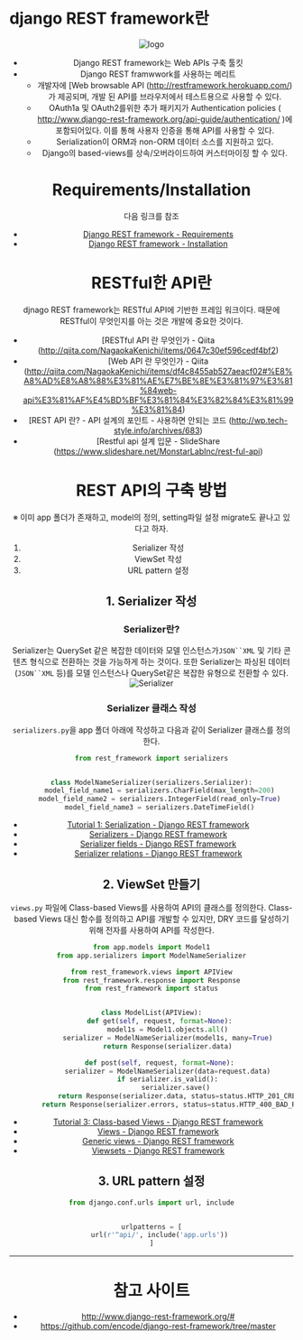 # django REST framework란
<div align = "center">
    <img src = "http://www.django-rest-framework.org/img/logo.png"alt = "logo">
</ div>

 - Django REST framework는 Web APIs 구축 툴킷
 - Django REST framwwork를 사용하는 메리트
    - 개발자에 [Web browsable API (http://restframework.herokuapp.com/)가 제공되며, 개발 된 API를 브라우저에서 테스트용으로 사용할 수 있다.
    - OAuth1a 및 OAuth2를위한 추가 패키지가 Authentication policies ( http://www.django-rest-framework.org/api-guide/authentication/ )에 포함되어있다. 이를 통해 사용자 인증을 통해 API를 사용할 수 있다.
    - Serialization이 ORM과 non-ORM 데이터 소스를 지원하고 있다.
    - Django의 based-views를 상속/오버라이드하여 커스터마이징 할 수 있다.

# Requirements/Installation
다음 링크를 참조
 - [Django REST framework - Requirements](http://www.django-rest-framework.org/#requirements)
 - [Django REST framework - Installation](http://www.django-rest-framework.org/#installation)

# RESTful한 API란
djnago REST framework는 RESTful API에 기반한 프레임 워크이다. 때문에 RESTful이 무엇인지를 아는 것은 개발에 중요한 것이다.
 - [RESTful API 란 무엇인가 - Qiita (http://qiita.com/NagaokaKenichi/items/0647c30ef596cedf4bf2)
 - [Web API 란 무엇인가 - Qiita (http://qiita.com/NagaokaKenichi/items/df4c8455ab527aeacf02#%E8%A8%AD%E8%A8%88%E3%81%AE%E7%BE%8E%E3%81%97%E3%81%84web-api%E3%81%AF%E4%BD%BF%E3%81%84%E3%82%84%E3%81%99%E3%81%84)
 - [REST API 란? - API 설계의 포인트 - 사용하면 안되는 코드 (http://wp.tech-style.info/archives/683)
 - [Restful api 설계 입문 - SlideShare (https://www.slideshare.net/MonstarLabInc/rest-ful-api)


# REST API의 구축 방법
※ 이미 app 폴더가 존재하고, model의 정의, setting파일 설정 migrate도 끝나고 있다고 하자.
 1. Serializer 작성
 2. ViewSet 작성
 3. URL pattern 설정

## 1. Serializer 작성
### Serializer란?
Serializer는 QuerySet 같은 복잡한 데이터와 모델 인스턴스가`JSON``XML` 및 기타 콘텐츠 형식으로 전환하는 것을 가능하게 하는 것이다. 또한 Serializer는 파싱된 데이터 (`JSON``XML` 등)를 모델 인스턴스나 QuerySet같은 복잡한 유형으로 전환할 수 있다.
![Serializer](https://image.slidesharecdn.com/djangorestframework-150428023227-conversion-gate02/95/introduction-to-django-rest-framework-an-easy-way-to-build-rest-framework-in-django-15-638.jpg?cb=1430720405)


### Serializer 클래스 작성
`serializers.py`을 app 폴더 아래에 작성하고 다음과 같이 Serializer 클래스를 정의한다.
```py
from rest_framework import serializers


class ModelNameSerializer(serializers.Serializer):
    model_field_name1 = serializers.CharField(max_length=200)
    model_field_name2 = serializers.IntegerField(read_only=True)
    model_field_name3 = serializers.DateTimeField()
```
 - [Tutorial 1: Serialization - Django REST framework](http://www.django-rest-framework.org/tutorial/1-serialization/)
 - [Serializers - Django REST framework](http://www.django-rest-framework.org/api-guide/serializers/)
 - [Serializer fields - Django REST framework](http://www.django-rest-framework.org/api-guide/fields/)
 - [Serializer relations - Django REST framework](http://www.django-rest-framework.org/api-guide/relations/)

## 2. ViewSet 만들기
`views.py` 파일에 Class-based Views를 사용하여 API의 클래스를 정의한다. Class-based Views 대신 함수를 정의하고 API를 개발할 수 있지만, DRY 코드를 달성하기 위해 전자를 사용하여 API를 작성한다.
```py
from app.models import Model1
from app.serializers import ModelNameSerializer

from rest_framework.views import APIView
from rest_framework.response import Response
from rest_framework import status


class ModelList(APIView):
    def get(self, request, format=None):
        model1s = Model1.objects.all()
        serializer = ModelNameSerializer(model1s, many=True)
        return Response(serializer.data)

    def post(self, request, format=None):
        serializer = ModelNameSerializer(data=request.data)
        if serializer.is_valid():
            serializer.save()
            return Response(serializer.data, status=status.HTTP_201_CREATED)
        return Response(serializer.errors, status=status.HTTP_400_BAD_REQUEST)
```
 - [Tutorial 3: Class-based Views - Django REST framework](http://www.django-rest-framework.org/tutorial/3-class-based-views/)
 - [Views - Django REST framework](http://www.django-rest-framework.org/api-guide/views/)
 - [Generic views - Django REST framework](http://www.django-rest-framework.org/api-guide/generic-views/)
 - [Viewsets - Django REST framework](http://www.django-rest-framework.org/api-guide/viewsets/)

## 3. URL pattern 설정
```py
from django.conf.urls import url, include


urlpatterns = [
    url(r'^api/', include('app.urls'))
]
```

---
# 참고 사이트
 - http://www.django-rest-framework.org/#
 - https://github.com/encode/django-rest-framework/tree/master
